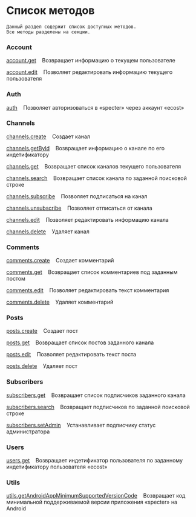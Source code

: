 # Список методов
```
Данный раздел содержит список доступных методов.
Все методы разделены на секции.
```

### Account

[account.get](https://github.com/EcostCompony/specter_api_documentation/blob/master/Методы/Account/account.get.md#accountget)&nbsp;&nbsp;&nbsp;&nbsp;Возвращает информацию о текущем пользователе

[account.edit](https://github.com/EcostCompony/specter_api_documentation/blob/master/Методы/Account/account.edit.md#accountedit)&nbsp;&nbsp;&nbsp;&nbsp;Позволяет редактировать информацию текущего пользователя

### Auth

[auth](https://github.com/EcostCompony/specter_api_documentation/blob/master/Методы/Auth/auth.md#auth)&nbsp;&nbsp;&nbsp;&nbsp;Позволяет авторизоваться в «specter» через аккаунт «ecost»

### Channels

[channels.create](https://github.com/EcostCompony/specter_api_documentation/blob/master/Методы/Channels/channels.create.md#channelscreate)&nbsp;&nbsp;&nbsp;&nbsp;Создает канал

[channels.getById](https://github.com/EcostCompony/specter_api_documentation/blob/master/Методы/Channels/channels.getById.md#channelsgetbyid)&nbsp;&nbsp;&nbsp;&nbsp;Возвращает информацию о канале по его индетификатору

[channels.get](https://github.com/EcostCompony/specter_api_documentation/blob/master/Методы/Channels/channels.get.md#channelsget)&nbsp;&nbsp;&nbsp;&nbsp;Возвращает список каналов текущего пользователя

[channels.search](https://github.com/EcostCompony/specter_api_documentation/blob/master/Методы/Channels/channels.search.md#channelssearch)&nbsp;&nbsp;&nbsp;&nbsp;Возвращает список канала по заданной поисковой строке

[channels.subscribe](https://github.com/EcostCompony/specter_api_documentation/blob/master/Методы/Channels/channels.subscribe.md#channelssubscribe)&nbsp;&nbsp;&nbsp;&nbsp;Позволяет подписаться на канал

[channels.unsubscribe](https://github.com/EcostCompony/specter_api_documentation/blob/master/Методы/Channels/channels.unsubscribe.md#channelsunsubscribe)&nbsp;&nbsp;&nbsp;&nbsp;Позволяет отписаться от канала

[channels.edit](https://github.com/EcostCompony/specter_api_documentation/blob/master/Методы/Channels/channels.edit.md#channelsedit)&nbsp;&nbsp;&nbsp;&nbsp;Позволяет редактировать информацию канала

[channels.delete](https://github.com/EcostCompony/specter_api_documentation/blob/master/Методы/Channels/channels.delete.md#channelsdelete)&nbsp;&nbsp;&nbsp;&nbsp;Удаляет канал

### Comments

[comments.create](https://github.com/EcostCompony/specter_api_documentation/blob/master/Методы/Comments/comments.create.md#commentscreate)&nbsp;&nbsp;&nbsp;&nbsp;Создает комментарий

[comments.get](https://github.com/EcostCompony/specter_api_documentation/blob/master/Методы/Comments/comments.get.md#commentsget)&nbsp;&nbsp;&nbsp;&nbsp;Возвращает список комментариев под заданным постом

[comments.edit](https://github.com/EcostCompony/specter_api_documentation/blob/master/Методы/Comments/comments.edit.md#commentsedit)&nbsp;&nbsp;&nbsp;&nbsp;Позволяет редактировать текст комментария

[comments.delete](https://github.com/EcostCompony/specter_api_documentation/blob/master/Методы/Comments/comments.delete.md#commentsdelete)&nbsp;&nbsp;&nbsp;&nbsp;Удаляет комментарий

### Posts

[posts.create](https://github.com/EcostCompony/specter_api_documentation/blob/master/Методы/Posts/posts.create.md#postscreate)&nbsp;&nbsp;&nbsp;&nbsp;Создает пост

[posts.get](https://github.com/EcostCompony/specter_api_documentation/blob/master/Методы/Posts/posts.get.md#postsget)&nbsp;&nbsp;&nbsp;&nbsp;Возвращает список постов заданного канала

[posts.edit](https://github.com/EcostCompony/specter_api_documentation/blob/master/Методы/Posts/posts.edit.md#postsedit)&nbsp;&nbsp;&nbsp;&nbsp;Позволяет редактировать текст поста

[posts.delete](https://github.com/EcostCompony/specter_api_documentation/blob/master/Методы/Posts/posts.delete.md#postsdelete)&nbsp;&nbsp;&nbsp;&nbsp;Удаляет пост

### Subscribers

[subscribers.get](https://github.com/EcostCompony/specter_api_documentation/blob/master/Методы/Subscribers/subscribers.get.md#subscribersget)&nbsp;&nbsp;&nbsp;&nbsp;Возвращает список подписчиков заданного канала

[subscribers.search](https://github.com/EcostCompony/specter_api_documentation/blob/master/Методы/Subscribers/subscribers.search.md#subscriberssearch)&nbsp;&nbsp;&nbsp;&nbsp;Возвращает подписчиков по заданной поисковой строке

[subscribers.setAdmin](https://github.com/EcostCompony/specter_api_documentation/blob/master/Методы/Subscribers/subscribers.setAdmin.md#subscriberssetadmin)&nbsp;&nbsp;&nbsp;&nbsp;Устанавливает подписчику статус администратора

### Users

[users.get](https://github.com/EcostCompony/specter_api_documentation/blob/master/Методы/Users/users.get.md#usersget)&nbsp;&nbsp;&nbsp;&nbsp;Возвращает индетификатор пользователя по заданному индетификатору пользователя «ecost»

### Utils

[utils.getAndroidAppMinimumSupportedVersionCode](https://github.com/EcostCompony/specter_api_documentation/blob/master/Методы/Utils/utils.getAndroidAppMinimumSupportedVersionCode.md#utilsgetandroidappminimumsupportedversioncode)&nbsp;&nbsp;&nbsp;&nbsp;Возвращает код минимальной поддерживаемой версии приложения «specter» на Android